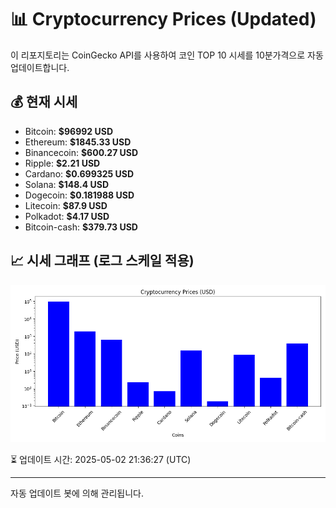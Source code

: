 
# 📊 Cryptocurrency Prices (Updated)

이 리포지토리는 CoinGecko API를 사용하여 코인 TOP 10 시세를 10분가격으로 자동 업데이트합니다.

## 💰 현재 시세
- Bitcoin: **$96992 USD**
- Ethereum: **$1845.33 USD**
- Binancecoin: **$600.27 USD**
- Ripple: **$2.21 USD**
- Cardano: **$0.699325 USD**
- Solana: **$148.4 USD**
- Dogecoin: **$0.181988 USD**
- Litecoin: **$87.9 USD**
- Polkadot: **$4.17 USD**
- Bitcoin-cash: **$379.73 USD**

## 📈 시세 그래프 (로그 스케일 적용)
![Crypto Prices](crypto_prices.png)

⏳ 업데이트 시간: 2025-05-02 21:36:27 (UTC)

---
자동 업데이트 봇에 의해 관리됩니다.
